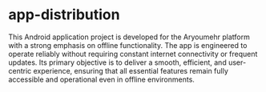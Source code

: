 # app-distribution
This Android application project is developed for the Aryoumehr platform with a strong emphasis on offline functionality. The app is engineered to operate reliably without requiring constant internet connectivity or frequent updates. Its primary objective is to deliver a smooth, efficient, and user-centric experience, ensuring that all essential features remain fully accessible and operational even in offline environments.
